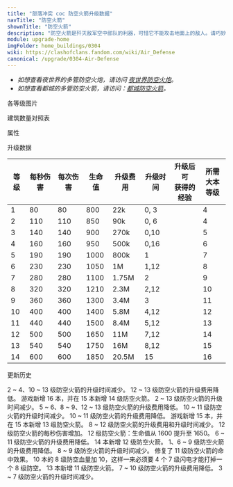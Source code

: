 ```yaml
---
title: "部落冲突 coc 防空火箭升级数据"
navTitle: "防空火箭"
shownTitle: "防空火箭"
description: "防空火箭是歼灭敌军空中部队的利器，可惜它不能攻击地面上的敌人。请巧妙部署防空火箭，最大限度保护您的领空。"
module: upgrade-home
imgFolder: home_buildings/0304
wiki: https://clashofclans.fandom.com/wiki/Air_Defense
canonical: /upgrade/0304-Air-Defense
---
```


- *如想查看夜世界的多管防空火炮，请访问 [夜世界防空火炮](/upgrade/1104-Firecrackers)。*
- *如想查看都城的多管防空火箭，请访问：[都城防空火箭](/upgrade/2203-Air-Defense)。*

<UnitInfo :folder="$frontmatter.imgFolder" imgSrc="Air_Defense14.png" :imgAlt="$frontmatter.navTitle" :description="$frontmatter.description" :isSmallImg="true" />

<SmallTitle>各等级图片</SmallTitle>

<Panel>
    <UnitImgGroup :folder="$frontmatter.imgFolder">
        <UnitImg imgTitle="1 级" imgSrc="Air_Defense1.png" />
        <UnitImg imgTitle="2 级" imgSrc="Air_Defense2.png" />
        <UnitImg imgTitle="3 级" imgSrc="Air_Defense3.png" />
        <UnitImg imgTitle="4 级" imgSrc="Air_Defense4.png" />
        <UnitImg imgTitle="5 级" imgSrc="Air_Defense5.png" />
        <UnitImg imgTitle="6 级" imgSrc="Air_Defense6.png" />
        <UnitImg imgTitle="7 级" imgSrc="Air_Defense7.png" />
        <UnitImg imgTitle="8 级" imgSrc="Air_Defense8.png" />
        <UnitImg imgTitle="9 级" imgSrc="Air_Defense9.png" />
        <UnitImg imgTitle="10 级" imgSrc="Air_Defense10.png" />
        <UnitImg imgTitle="11 级" imgSrc="Air_Defense11.png" />
        <UnitImg imgTitle="12 级" imgSrc="Air_Defense12.png" />
        <UnitImg imgTitle="13 级" imgSrc="Air_Defense13.png" />
        <UnitImg imgTitle="14 级" imgSrc="Air_Defense14.png" />
    </UnitImgGroup>
</Panel>

<SmallTitle>建筑数量对照表</SmallTitle>

<BuildingNum>
    <BuildingNumRow title="大本等级" num="1 - 3, 4 - 5, 6, 7 - 8, 9 - 16" />
    <BuildingNumRow title="建筑数量" num="    0,     1, 2,     3,      4" />
</BuildingNum>

<SmallTitle>属性</SmallTitle>

<UnitProperties>
    <UnitProperty pKey="占地面积" pValue="3×3" />
    <UnitProperty pKey="判定面积" pValue="2×2" :isJudgeSquare="true" />
    <UnitProperty pKey="伤害类型" pValue="单体伤害" />
    <UnitProperty pKey="攻击的目标" pValue="仅空中目标" />
    <UnitProperty pKey="射程" pValue="10 格" />
    <UnitProperty pKey="攻速" pValue="1 秒/次" />
</UnitProperties>

<SmallTitle>升级数据</SmallTitle>

<script setup>
const tableExtraInfo = [
    {
        "column": 4,
        "type": "cost",
        "gpClass": "building",
        "icon": "Gold"
    },
    {
        "column": 5,
        "type": "time",
        "gpClass": "building"
    },
    {
        "column": 6,
        "type": "exp",
        "icon": "Exp"
    }
];
</script>

<UnitTable :tableExtraInfo="tableExtraInfo">

| 等级 | 每秒伤害 | 每次伤害 | 生命值 | 升级费用 |  升级时间  |升级后可<br>获得的经验| 所需<br>大本等级 |
| ---- |   ---   |   ---   |   ---  |   ---   |    ---    |        ---          |       ---      |
|   1  |    80   |    80   |   800  |   22k   |    0, 3   |                     |        4       |
|   2  |   110   |   110   |   850  |   90k   |    0, 6   |                     |        4       |
|   3  |   140   |   140   |   900  |  270k   |    0,10   |                     |        5       |
|   4  |   160   |   160   |   950  |  500k   |    0,16   |                     |        6       |
|   5  |   190   |   190   |  1000  |  800k   |    1      |                     |        7       |
|   6  |   230   |   230   |  1050  |    1M   |    1,12   |                     |        8       |
|   7  |   280   |   280   |  1100  | 1.75M   |    2      |                     |        9       |
|   8  |   320   |   320   |  1210  |  2.3M   |    2,12   |                     |       10       |
|   9  |   360   |   360   |  1300  |  3.4M   |    3      |                     |       11       |
|  10  |   400   |   400   |  1400  |  5.8M   |    4,12   |                     |       12       |
|  11  |   440   |   440   |  1500  |  8.4M   |    5,12   |                     |       13       |
|  12  |   500   |   500   |  1650  |   11M   |    7,12   |                     |       14       |
|  13  |   540   |   540   |  1750  |   16M   |    8,12   |                     |       15       |
|  14  |   600   |   600   |  1850  | 20.5M   |   15      |                     |       16       |
</UnitTable>

<SmallTitle>更新历史</SmallTitle>

<Timeline>
    <TimelineItem date="2024/06/18">
        <TimelineRow>2 ~ 4、10 ~ 13 级防空火箭的升级时间减少。</TimelineRow>
        <TimelineRow>12 ~ 13 级防空火箭的升级费用降低。</TimelineRow>
    </TimelineItem>
    <TimelineItem date="2023/12/12">
        <TimelineRow>游戏新增 16 本，并在 15 本新增 14 级防空火箭。</TimelineRow>
        <TimelineRow>2 ~ 13 级防空火箭的升级时间减少。</TimelineRow>
        <TimelineRow>5 ~ 6、8 ~ 9、12 ~ 13 级防空火箭的升级费用降低。</TimelineRow>
    </TimelineItem>
    <TimelineItem date="2023/06/12">
        <TimelineRow>10 ~ 11 级防空火箭的升级时间减少。</TimelineRow>
        <TimelineRow>10 ~ 11 级防空火箭的升级费用降低。</TimelineRow>
    </TimelineItem>
    <TimelineItem date="2022/10/10">
        <TimelineRow>游戏新增 15 本，并在 15 本新增 13 级防空火箭。</TimelineRow>
        <TimelineRow>8 ~ 12 级防空火箭的升级费用和升级时间减少。</TimelineRow>
    </TimelineItem>
    <TimelineItem date="2022/09/13">
        <TimelineRow>12 级防空火箭的每秒伤害增加。</TimelineRow>
    </TimelineItem>
    <TimelineItem date="2022/05/02">
        <TimelineRow>12 级防空火箭：生命值从 1600 提升至 1650。</TimelineRow>
    </TimelineItem>
    <TimelineItem date="2021/12/09">
        <TimelineRow>6 ~ 11 级防空火箭的升级费用降低。</TimelineRow>
    </TimelineItem>
        <TimelineItem date="2021/06/15">
        <TimelineRow>14 本新增 12 级防空火箭。</TimelineRow>
    </TimelineItem>
    <TimelineItem date="2021/04/12">
        <TimelineRow>1、6 ~ 9 级防空火箭的升级费用降低。</TimelineRow>
        <TimelineRow>8 ~ 9 级防空火箭的升级时间减少。</TimelineRow>
    </TimelineItem>
    <TimelineItem date="2021/01/20">
        <TimelineRow>修复了 11 级防空火箭的命中效果。</TimelineRow>
    </TimelineItem>
    <TimelineItem date="2020/10/12">
        <TimelineRow>10 本的 8 级防空血量加 10，这样一来必须要 4 个 7 级闪电才能打掉一个 8 级防空。</TimelineRow>
    </TimelineItem>
    <TimelineItem date="2019/12/09">
        <TimelineRow>13 本新增 11 级防空火箭。</TimelineRow>
    </TimelineItem>
        <TimelineItem date="2019/04/02">
        <TimelineRow>7 ~ 10 级防空火箭的升级费用降低。</TimelineRow>
        <TimelineRow>3 ~ 7 级防空火箭的升级时间减少。</TimelineRow>
    </TimelineItem>
    <TimelineItem :historyBottom="true" />
</Timeline>